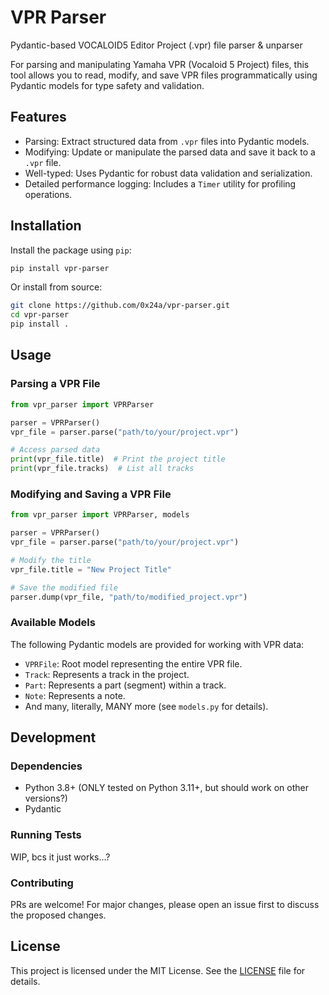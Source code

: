 # VPR Parser
Pydantic-based VOCALOID5 Editor Project (.vpr) file parser &amp; unparser

For parsing and manipulating Yamaha VPR (Vocaloid 5 Project) files, this tool allows you to read, modify, and save VPR files programmatically using Pydantic models for type safety and validation.

## Features

- Parsing: Extract structured data from `.vpr` files into Pydantic models.
- Modifying: Update or manipulate the parsed data and save it back to a `.vpr` file.
- Well-typed: Uses Pydantic for robust data validation and serialization.
- Detailed performance logging: Includes a `Timer` utility for profiling operations.

## Installation

Install the package using `pip`:

```bash
pip install vpr-parser
```

Or install from source:

```bash
git clone https://github.com/0x24a/vpr-parser.git
cd vpr-parser
pip install .
```

## Usage

### Parsing a VPR File

```python
from vpr_parser import VPRParser

parser = VPRParser()
vpr_file = parser.parse("path/to/your/project.vpr")

# Access parsed data
print(vpr_file.title)  # Print the project title
print(vpr_file.tracks)  # List all tracks
```

### Modifying and Saving a VPR File

```python
from vpr_parser import VPRParser, models

parser = VPRParser()
vpr_file = parser.parse("path/to/your/project.vpr")

# Modify the title
vpr_file.title = "New Project Title"

# Save the modified file
parser.dump(vpr_file, "path/to/modified_project.vpr")
```

### Available Models

The following Pydantic models are provided for working with VPR data:

- `VPRFile`: Root model representing the entire VPR file.
- `Track`: Represents a track in the project.
- `Part`: Represents a part (segment) within a track.
- `Note`: Represents a note.
- And many, literally, MANY more (see `models.py` for details).

## Development

### Dependencies

- Python 3.8+ (ONLY tested on Python 3.11+, but should work on other versions?)
- Pydantic

### Running Tests

WIP, bcs it just works...?

### Contributing

PRs are welcome! For major changes, please open an issue first to discuss the proposed changes.

## License

This project is licensed under the MIT License. See the [LICENSE](LICENSE) file for details.